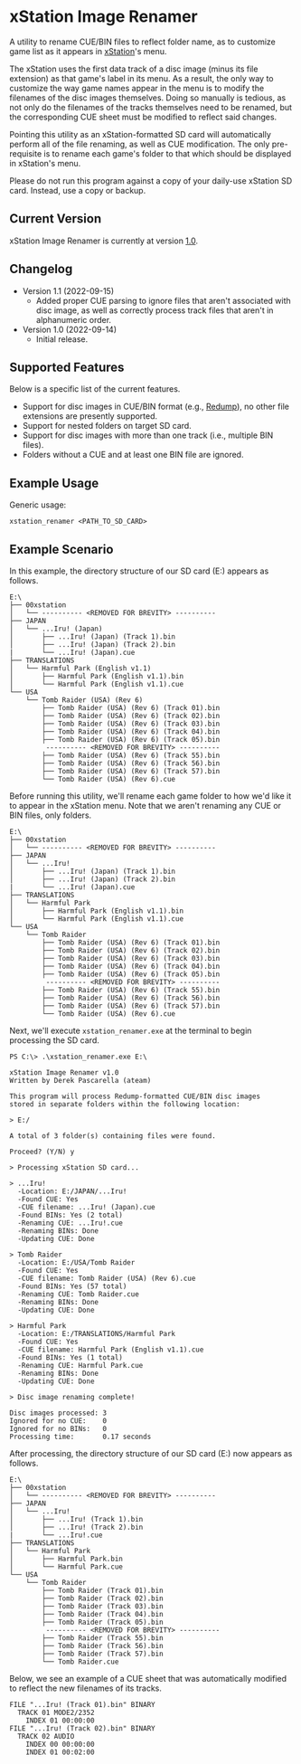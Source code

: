 # xStation Image Renamer
A utility to rename CUE/BIN files to reflect folder name, as to customize game list as it appears in [xStation](https://github.com/x-station)'s menu.

The xStation uses the first data track of a disc image (minus its file extension) as that game's label in its menu. As a result, the only way to customize the way game names appear in the menu is to modify the filenames of the disc images themselves. Doing so manually is tedious, as not only do the filenames of the tracks themselves need to be renamed, but the corresponding CUE sheet must be modified to reflect said changes.

Pointing this utility as an xStation-formatted SD card will automatically perform all of the file renaming, as well as CUE modification. The only pre-requisite is to rename each game's folder to that which should be displayed in xStation's menu.

Please do not run this program against a copy of your daily-use xStation SD card. Instead, use a copy or backup.

## Current Version
xStation Image Renamer is currently at version [1.0](https://github.com/DerekPascarella/xStation-Image-Renamer/raw/main/xstation_renamer.exe).

## Changelog
* Version 1.1 (2022-09-15)
  * Added proper CUE parsing to ignore files that aren't associated with disc image, as well as correctly process track files that aren't in alphanumeric order.
* Version 1.0 (2022-09-14)
  * Initial release.

## Supported Features
Below is a specific list of the current features.

* Support for disc images in CUE/BIN format (e.g., [Redump](http://redump.org/)), no other file extensions are presently supported.
* Support for nested folders on target SD card.
* Support for disc images with more than one track (i.e., multiple BIN files).
* Folders without a CUE and at least one BIN file are ignored.

## Example Usage
Generic usage:
```
xstation_renamer <PATH_TO_SD_CARD>
```

## Example Scenario
In this example, the directory structure of our SD card (E:\) appears as follows.

```
E:\
├── 00xstation
│   └── ---------- <REMOVED FOR BREVITY> ----------
├── JAPAN
│   └── ...Iru! (Japan)
│       ├── ...Iru! (Japan) (Track 1).bin
│       ├── ...Iru! (Japan) (Track 2).bin
|       └── ...Iru! (Japan).cue
├── TRANSLATIONS
│   └── Harmful Park (English v1.1)
│       ├── Harmful Park (English v1.1).bin
│       └── Harmful Park (English v1.1).cue
└── USA
    └── Tomb Raider (USA) (Rev 6)
        ├── Tomb Raider (USA) (Rev 6) (Track 01).bin
        ├── Tomb Raider (USA) (Rev 6) (Track 02).bin
        ├── Tomb Raider (USA) (Rev 6) (Track 03).bin
        ├── Tomb Raider (USA) (Rev 6) (Track 04).bin
        ├── Tomb Raider (USA) (Rev 6) (Track 05).bin
         ---------- <REMOVED FOR BREVITY> ----------
        ├── Tomb Raider (USA) (Rev 6) (Track 55).bin
        ├── Tomb Raider (USA) (Rev 6) (Track 56).bin
        ├── Tomb Raider (USA) (Rev 6) (Track 57).bin
        └── Tomb Raider (USA) (Rev 6).cue
```

Before running this utility, we'll rename each game folder to how we'd like it to appear in the xStation menu. Note that we aren't renaming any CUE or BIN files, only folders.

```
E:\
├── 00xstation
│   └── ---------- <REMOVED FOR BREVITY> ----------
├── JAPAN
│   └── ...Iru!
│       ├── ...Iru! (Japan) (Track 1).bin
│       ├── ...Iru! (Japan) (Track 2).bin
|       └── ...Iru! (Japan).cue
├── TRANSLATIONS
│   └── Harmful Park
│       ├── Harmful Park (English v1.1).bin
│       └── Harmful Park (English v1.1).cue
└── USA
    └── Tomb Raider
        ├── Tomb Raider (USA) (Rev 6) (Track 01).bin
        ├── Tomb Raider (USA) (Rev 6) (Track 02).bin
        ├── Tomb Raider (USA) (Rev 6) (Track 03).bin
        ├── Tomb Raider (USA) (Rev 6) (Track 04).bin
        ├── Tomb Raider (USA) (Rev 6) (Track 05).bin
         ---------- <REMOVED FOR BREVITY> ----------
        ├── Tomb Raider (USA) (Rev 6) (Track 55).bin
        ├── Tomb Raider (USA) (Rev 6) (Track 56).bin
        ├── Tomb Raider (USA) (Rev 6) (Track 57).bin
        └── Tomb Raider (USA) (Rev 6).cue
```

Next, we'll execute `xstation_renamer.exe` at the terminal to begin processing the SD card.

```
PS C:\> .\xstation_renamer.exe E:\

xStation Image Renamer v1.0
Written by Derek Pascarella (ateam)

This program will process Redump-formatted CUE/BIN disc images
stored in separate folders within the following location:

> E:/

A total of 3 folder(s) containing files were found.

Proceed? (Y/N) y

> Processing xStation SD card...

> ...Iru!
  -Location: E:/JAPAN/...Iru!
  -Found CUE: Yes
  -CUE filename: ...Iru! (Japan).cue
  -Found BINs: Yes (2 total)
  -Renaming CUE: ...Iru!.cue
  -Renaming BINs: Done
  -Updating CUE: Done

> Tomb Raider
  -Location: E:/USA/Tomb Raider
  -Found CUE: Yes
  -CUE filename: Tomb Raider (USA) (Rev 6).cue
  -Found BINs: Yes (57 total)
  -Renaming CUE: Tomb Raider.cue
  -Renaming BINs: Done
  -Updating CUE: Done

> Harmful Park
  -Location: E:/TRANSLATIONS/Harmful Park
  -Found CUE: Yes
  -CUE filename: Harmful Park (English v1.1).cue
  -Found BINs: Yes (1 total)
  -Renaming CUE: Harmful Park.cue
  -Renaming BINs: Done
  -Updating CUE: Done

> Disc image renaming complete!

Disc images processed: 3
Ignored for no CUE:    0
Ignored for no BINs:   0
Processing time:       0.17 seconds

```

After processing, the directory structure of our SD card (E:\) now appears as follows.

```
E:\
├── 00xstation
│   └── ---------- <REMOVED FOR BREVITY> ----------
├── JAPAN
│   └── ...Iru!
│       ├── ...Iru! (Track 1).bin
│       ├── ...Iru! (Track 2).bin
|       └── ...Iru!.cue
├── TRANSLATIONS
│   └── Harmful Park
│       ├── Harmful Park.bin
│       └── Harmful Park.cue
└── USA
    └── Tomb Raider
        ├── Tomb Raider (Track 01).bin
        ├── Tomb Raider (Track 02).bin
        ├── Tomb Raider (Track 03).bin
        ├── Tomb Raider (Track 04).bin
        ├── Tomb Raider (Track 05).bin
         ---------- <REMOVED FOR BREVITY> ----------
        ├── Tomb Raider (Track 55).bin
        ├── Tomb Raider (Track 56).bin
        ├── Tomb Raider (Track 57).bin
        └── Tomb Raider.cue
```

Below, we see an example of a CUE sheet that was automatically modified to reflect the new filenames of its tracks.

```
FILE "...Iru! (Track 01).bin" BINARY
  TRACK 01 MODE2/2352
    INDEX 01 00:00:00
FILE "...Iru! (Track 02).bin" BINARY
  TRACK 02 AUDIO
    INDEX 00 00:00:00
    INDEX 01 00:02:00
```
